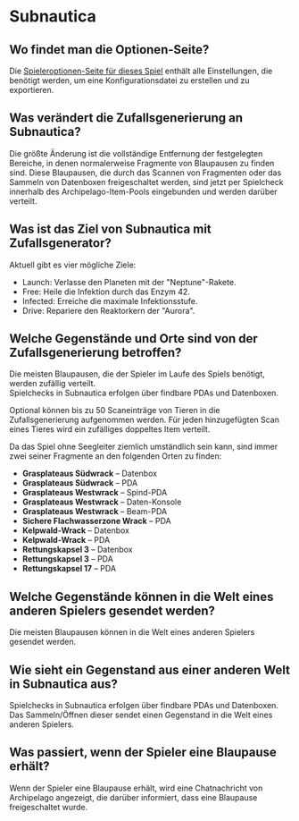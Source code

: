 # Subnautica

## Wo findet man die Optionen-Seite?

Die [Spieleroptionen-Seite für dieses Spiel](../player-options) enthält alle Einstellungen, die benötigt werden, um eine Konfigurationsdatei zu erstellen und zu exportieren.

## Was verändert die Zufallsgenerierung an Subnautica?

Die größte Änderung ist die vollständige Entfernung der festgelegten Bereiche, in denen normalerweise Fragmente von Blaupausen zu finden sind. Diese Blaupausen, die durch das Scannen von Fragmenten oder das Sammeln von Datenboxen freigeschaltet werden, sind jetzt per Spielcheck innerhalb des Archipelago-Item-Pools eingebunden und werden darüber verteilt.

## Was ist das Ziel von Subnautica mit Zufallsgenerator?

Aktuell gibt es vier mögliche Ziele:
- Launch: Verlasse den Planeten mit der "Neptune"-Rakete.
- Free: Heile die Infektion durch das Enzym 42.
- Infected: Erreiche die maximale Infektionsstufe.
- Drive: Repariere den Reaktorkern der "Aurora".

## Welche Gegenstände und Orte sind von der Zufallsgenerierung betroffen?

Die meisten Blaupausen, die der Spieler im Laufe des Spiels benötigt, werden zufällig verteilt.  
Spielchecks in Subnautica erfolgen über findbare PDAs und Datenboxen.

Optional können bis zu 50 Scaneinträge von Tieren in die Zufallsgenerierung aufgenommen werden. Für jeden hinzugefügten Scan eines Tieres wird ein zufälliges doppeltes Item verteilt.

Da das Spiel ohne Seegleiter ziemlich umständlich sein kann, sind immer zwei seiner Fragmente an den folgenden Orten zu finden:
- **Grasplateaus Südwrack** – Datenbox
- **Grasplateaus Südwrack** – PDA
- **Grasplateaus Westwrack** – Spind-PDA
- **Grasplateaus Westwrack** – Daten-Konsole
- **Grasplateaus Westwrack** – Beam-PDA
- **Sichere Flachwasserzone Wrack** – PDA
- **Kelpwald-Wrack** – Datenbox
- **Kelpwald-Wrack** – PDA
- **Rettungskapsel 3** – Datenbox
- **Rettungskapsel 3** – PDA
- **Rettungskapsel 17** – PDA

## Welche Gegenstände können in die Welt eines anderen Spielers gesendet werden?

Die meisten Blaupausen können in die Welt eines anderen Spielers gesendet werden.

## Wie sieht ein Gegenstand aus einer anderen Welt in Subnautica aus?

Spielchecks in Subnautica erfolgen über findbare PDAs und Datenboxen. Das Sammeln/Öffnen dieser sendet einen Gegenstand in die Welt eines anderen Spielers.

## Was passiert, wenn der Spieler eine Blaupause erhält?

Wenn der Spieler eine Blaupause erhält, wird eine Chatnachricht von Archipelago angezeigt, die darüber informiert, dass eine Blaupause freigeschaltet wurde.
